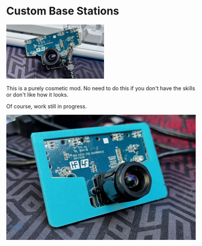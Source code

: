 # Custom Base Stations
<img src="https://github.com/ManoloMancelli/HadesVR_Remix/blob/main/docs/docs/img/base_board.png" width="260">

This is a purely cosmetic mod. No need to do this if you don't have the skills or don't like how it looks.

Of course, work still in progress.

![1](docs/img/basestation.png)